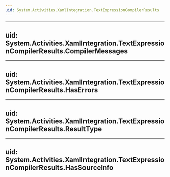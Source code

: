```yaml
---
uid: System.Activities.XamlIntegration.TextExpressionCompilerResults
---
```


---
uid: System.Activities.XamlIntegration.TextExpressionCompilerResults.CompilerMessages
---

---
uid: System.Activities.XamlIntegration.TextExpressionCompilerResults.HasErrors
---

---
uid: System.Activities.XamlIntegration.TextExpressionCompilerResults.ResultType
---

---
uid: System.Activities.XamlIntegration.TextExpressionCompilerResults.HasSourceInfo
---
